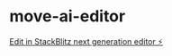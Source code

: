 # move-ai-editor

[Edit in StackBlitz next generation editor ⚡️](https://stackblitz.com/~/github.com/arnavmehta7/move-ai-editor)